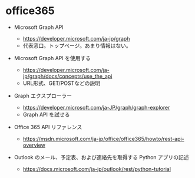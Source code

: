 # office365

- Microsoft Graph API
    - https://developer.microsoft.com/ja-jp/graph
    - 代表窓口。トップページ。あまり情報はない。
- Microsoft Graph API を使用する
    - https://developer.microsoft.com/ja-jp/graph/docs/concepts/use_the_api
    - URL形式、GET/POSTなどの説明
- Graph エクスプローラー
    - https://developer.microsoft.com/ja-JP/graph/graph-explorer
    - Graph API を試せる
    
- Office 365 API リファレンス
    - https://msdn.microsoft.com/ja-jp/office/office365/howto/rest-api-overview
- Outlook のメール、予定表、および連絡先を取得する Python アプリの記述
    - https://docs.microsoft.com/ja-jp/outlook/rest/python-tutorial


